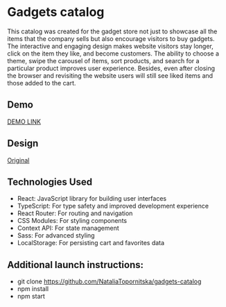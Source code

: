 # Gadgets catalog

This catalog was created for the gadget store not just to showcase all the items that the company sells but also encourage visitors to buy gadgets. The interactive and engaging design makes website visitors stay longer, click on the item they like, and become customers. The ability to choose a theme, swipe the carousel of items, sort products, and search for a particular product improves user experience. Besides, even after closing the browser and revisiting the website users will still see liked items and those added to the cart.

## Demo

 [DEMO LINK](https://nataliatopornitska.github.io/gadgets-catalog/)

## Design

 [Original](https://www.figma.com/file/T5ttF21UnT6RRmCQQaZc6L/Phone-catalog-(V2)-Original)


## Technologies Used

- React: JavaScript library for building user interfaces
- TypeScript: For type safety and improved development experience
- React Router: For routing and navigation
- CSS Modules: For styling components
- Context API: For state management
- Sass: For advanced styling
- LocalStorage: For persisting cart and favorites data

## Additional launch instructions:

- git clone https://github.com/NataliaTopornitska/gadgets-catalog
- npm install
- npm start
